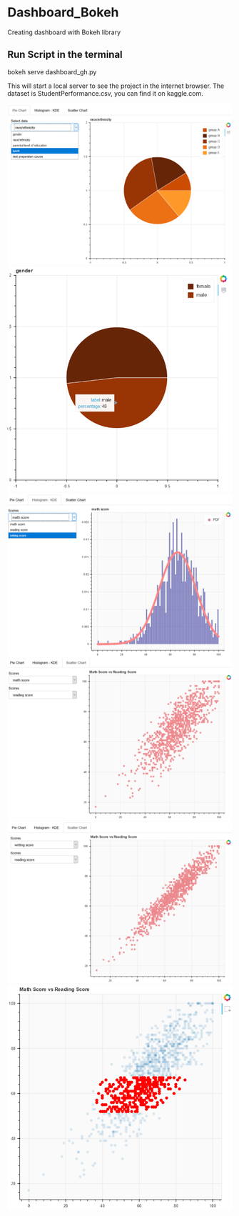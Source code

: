 # Dashboard_Bokeh
Creating dashboard with Bokeh library

## Run Script in the terminal
bokeh serve dashboard_gh.py

This will start a local server to see the project in the internet browser.
The dataset is StudentPerformance.csv, you can find it on kaggle.com.

![Pie Chart](https://github.com/Jav10/Dashboard_Bokeh/blob/master/Images/pie.png)
![Pie Chart](https://github.com/Jav10/Dashboard_Bokeh/blob/master/Images/pie2.png)
![Histogram](https://github.com/Jav10/Dashboard_Bokeh/blob/master/Images/hist.png)
![Scatter 1](https://github.com/Jav10/Dashboard_Bokeh/blob/master/Images/scatter1.png)
![Scatter 2](https://github.com/Jav10/Dashboard_Bokeh/blob/master/Images/scatter2.png)
![Scatter 3](https://github.com/Jav10/Dashboard_Bokeh/blob/master/Images/scatter3.png)


